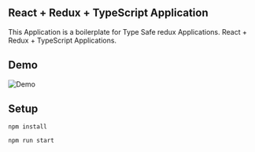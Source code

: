 
## React + Redux + TypeScript Application

This Application is a boilerplate for Type Safe redux Applications. React + Redux + TypeScript Applications.

## Demo

![Demo](demo_redux.gif)

## Setup

```
npm install

npm run start

```
